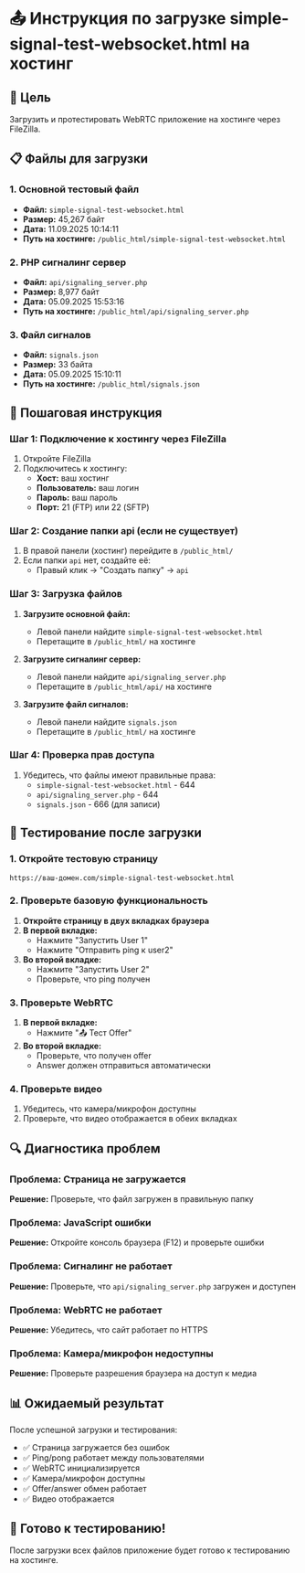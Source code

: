 # 📤 Инструкция по загрузке simple-signal-test-websocket.html на хостинг

## 🎯 Цель
Загрузить и протестировать WebRTC приложение на хостинге через FileZilla.

## 📋 Файлы для загрузки

### 1. Основной тестовый файл
- **Файл:** `simple-signal-test-websocket.html`
- **Размер:** 45,267 байт
- **Дата:** 11.09.2025 10:14:11
- **Путь на хостинге:** `/public_html/simple-signal-test-websocket.html`

### 2. PHP сигналинг сервер
- **Файл:** `api/signaling_server.php`
- **Размер:** 8,977 байт
- **Дата:** 05.09.2025 15:53:16
- **Путь на хостинге:** `/public_html/api/signaling_server.php`

### 3. Файл сигналов
- **Файл:** `signals.json`
- **Размер:** 33 байта
- **Дата:** 05.09.2025 15:10:11
- **Путь на хостинге:** `/public_html/signals.json`

## 🔧 Пошаговая инструкция

### Шаг 1: Подключение к хостингу через FileZilla
1. Откройте FileZilla
2. Подключитесь к хостингу:
   - **Хост:** ваш хостинг
   - **Пользователь:** ваш логин
   - **Пароль:** ваш пароль
   - **Порт:** 21 (FTP) или 22 (SFTP)

### Шаг 2: Создание папки api (если не существует)
1. В правой панели (хостинг) перейдите в `/public_html/`
2. Если папки `api` нет, создайте её:
   - Правый клик → "Создать папку" → `api`

### Шаг 3: Загрузка файлов
1. **Загрузите основной файл:**
   - Левой панели найдите `simple-signal-test-websocket.html`
   - Перетащите в `/public_html/` на хостинге

2. **Загрузите сигналинг сервер:**
   - Левой панели найдите `api/signaling_server.php`
   - Перетащите в `/public_html/api/` на хостинге

3. **Загрузите файл сигналов:**
   - Левой панели найдите `signals.json`
   - Перетащите в `/public_html/` на хостинге

### Шаг 4: Проверка прав доступа
1. Убедитесь, что файлы имеют правильные права:
   - `simple-signal-test-websocket.html` - 644
   - `api/signaling_server.php` - 644
   - `signals.json` - 666 (для записи)

## 🧪 Тестирование после загрузки

### 1. Откройте тестовую страницу
```
https://ваш-домен.com/simple-signal-test-websocket.html
```

### 2. Проверьте базовую функциональность
1. **Откройте страницу в двух вкладках браузера**
2. **В первой вкладке:**
   - Нажмите "Запустить User 1"
   - Нажмите "Отправить ping к user2"
3. **Во второй вкладке:**
   - Нажмите "Запустить User 2"
   - Проверьте, что ping получен

### 3. Проверьте WebRTC
1. **В первой вкладке:**
   - Нажмите "📤 Тест Offer"
2. **Во второй вкладке:**
   - Проверьте, что получен offer
   - Answer должен отправиться автоматически

### 4. Проверьте видео
1. Убедитесь, что камера/микрофон доступны
2. Проверьте, что видео отображается в обеих вкладках

## 🔍 Диагностика проблем

### Проблема: Страница не загружается
**Решение:** Проверьте, что файл загружен в правильную папку

### Проблема: JavaScript ошибки
**Решение:** Откройте консоль браузера (F12) и проверьте ошибки

### Проблема: Сигналинг не работает
**Решение:** Проверьте, что `api/signaling_server.php` загружен и доступен

### Проблема: WebRTC не работает
**Решение:** Убедитесь, что сайт работает по HTTPS

### Проблема: Камера/микрофон недоступны
**Решение:** Проверьте разрешения браузера на доступ к медиа

## 📊 Ожидаемый результат

После успешной загрузки и тестирования:
- ✅ Страница загружается без ошибок
- ✅ Ping/pong работает между пользователями
- ✅ WebRTC инициализируется
- ✅ Камера/микрофон доступны
- ✅ Offer/answer обмен работает
- ✅ Видео отображается

## 🚀 Готово к тестированию!

После загрузки всех файлов приложение будет готово к тестированию на хостинге.
